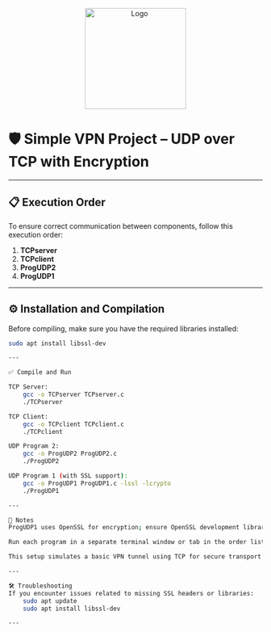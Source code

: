 <p align="center">
  <img src="https://cyphersoftware.space/wp-content/uploads/2025/05/logoweb.png" alt="Logo" width="200"/>
</p>

# 🛡️ Simple VPN Project – UDP over TCP with Encryption

---

## 📋 Execution Order

To ensure correct communication between components, follow this execution order:

1. **TCPserver**
2. **TCPclient**
3. **ProgUDP2**
4. **ProgUDP1**

---

## ⚙️ Installation and Compilation

Before compiling, make sure you have the required libraries installed:

```bash
sudo apt install libssl-dev

---

✅ Compile and Run

TCP Server:
    gcc -o TCPserver TCPserver.c
    ./TCPserver

TCP Client:
    gcc -o TCPclient TCPclient.c
    ./TCPclient

UDP Program 2:
    gcc -o ProgUDP2 ProgUDP2.c
    ./ProgUDP2

UDP Program 1 (with SSL support):
    gcc -o ProgUDP1 ProgUDP1.c -lssl -lcrypto
    ./ProgUDP1

---

📌 Notes
ProgUDP1 uses OpenSSL for encryption; ensure OpenSSL development libraries are installed.

Run each program in a separate terminal window or tab in the order listed above.

This setup simulates a basic VPN tunnel using TCP for secure transport and UDP for application-level communication.

---

🛠️ Troubleshooting
If you encounter issues related to missing SSL headers or libraries:
    sudo apt update
    sudo apt install libssl-dev

---







